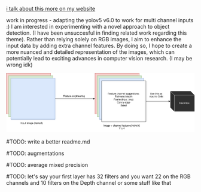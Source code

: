 [i talk about this more on my website](https://jere357.github.io/rgbd.html)


work in progress - adapting the yolov5 v6.0 to work for multi channel inputs :)
 I am interested in experimenting with a novel approach to object detection. (I have been unsuccesful in finding related work regarding this theme). Rather than relying solely on RGB images, I aim to enhance the input data by adding extra channel features. By doing so, I hope to create a more nuanced and detailed representation of the images, which can potentially lead to exciting advances in computer vision research. (I may be wrong idk)


![sketch](/rgbd_background.png)


\#TODO: write a better readme.md

\#TODO: augmentations

\#TODO: average mixed precision

\#TODO: let's say your first layer has 32 filters and you want 22 on the RGB channels and 10 filters on the Depth channel or some stuff like that

